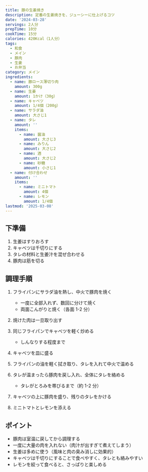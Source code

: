 ```yaml
---
title: 豚の生姜焼き
description: 定番の生姜焼きを、ジューシーに仕上げるコツ
date: '2024-03-28'
servings: 2人分
prepTime: 10分
cookTime: 15分
calories: 420Kcal（1人分）
tags:
  - 和食
  - メイン
  - 豚肉
  - 生姜
  - お弁当
category: メイン
ingredients:
  - name: 豚ロース薄切り肉
    amount: 300g
  - name: 生姜
    amount: 1かけ（30g）
  - name: キャベツ
    amount: 1/4個（200g）
  - name: サラダ油
    amount: 大さじ1
  - name: タレ
    amount: ''
    items:
      - name: 醤油
        amount: 大さじ3
      - name: みりん
        amount: 大さじ2
      - name: 酒
        amount: 大さじ2
      - name: 砂糖
        amount: 小さじ1
  - name: 付け合わせ
    amount: ''
    items:
      - name: ミニトマト
        amount: 4個
      - name: レモン
        amount: 1/4個
lastmod: '2025-03-08'
---
```


## 下準備

1. 生姜はすりおろす
2. キャベツは千切りにする
3. タレの材料と生姜汁を混ぜ合わせる
4. 豚肉は筋を切る

## 調理手順

1. フライパンにサラダ油を熱し、中火で豚肉を焼く

   - 一度に全部入れず、数回に分けて焼く
   - 両面こんがりと焼く（各面 1-2 分）

2. 焼けた肉は一旦取り出す

3. 同じフライパンでキャベツを軽く炒める

   - しんなりする程度まで

4. キャベツを皿に盛る

5. フライパンの油を軽く拭き取り、タレを入れて中火で温める

6. タレが温まったら豚肉を戻し入れ、全体にタレを絡める

   - タレがとろみを帯びるまで（約 1-2 分）

7. キャベツの上に豚肉を盛り、残りのタレをかける

8. ミニトマトとレモンを添える

## ポイント

- 豚肉は室温に戻してから調理する
- 一度に大量の肉を入れない（肉汁が出すぎて煮えてしまう）
- 生姜は多めに使う（風味と肉の臭み消しに効果的）
- キャベツは千切りにすることで食べやすく、タレとも絡みやすい
- レモンを絞って食べると、さっぱりと楽しめる
